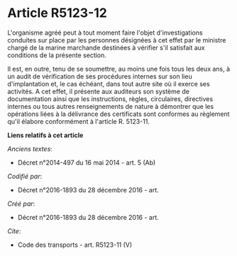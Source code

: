 # Article R5123-12

L'organisme agréé peut à tout moment faire l'objet d'investigations conduites sur place par les personnes désignées à cet
effet par le ministre chargé de la marine marchande destinées à vérifier s'il satisfait aux conditions de la présente
section. 

Il est, en outre, tenu de se soumettre, au moins une fois tous les deux ans, à un audit de vérification de ses procédures
internes sur son lieu d'implantation et, le cas échéant, dans tout autre site où il exerce ses activités. A cet effet, il
présente aux auditeurs son système de documentation ainsi que les instructions, règles, circulaires, directives internes ou
tous autres renseignements de nature à démontrer que les opérations liées à la délivrance des certificats sont conformes au
règlement qu'il élabore conformément à l'article R. 5123-11.

**Liens relatifs à cet article**

_Anciens textes_:

  - Décret n°2014-497 du 16 mai 2014 - art. 5 (Ab)

_Codifié par_:

  - Décret n°2016-1893 du 28 décembre 2016 - art.

_Créé par_:

  - Décret n°2016-1893 du 28 décembre 2016 - art.

_Cite_:

  - Code des transports - art. R5123-11 (V)
